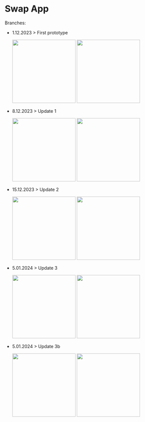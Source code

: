 # Swap App

Branches:
- 1.12.2023  > First prototype
  
  <div>
    <img src="https://github.com/MathDevWeb/swap-app/assets/140265706/a00d4b80-da4a-41ba-ba0b-cf1e2ccfcaec" height= 200 />
    <span><img src="https://github.com/MathDevWeb/swap-app/assets/140265706/791c2f49-b5f9-4609-adda-e7c5670fe4d0" height= 200 /></span>
  </div>
- 8.12.2023  > Update 1
  
  <div>
    <img src="https://github.com/MathDevWeb/swap-app/assets/140265706/4e30391f-eeb1-4886-b078-ddeb3ab71ffa" height= 200 />
    <span><img src="https://github.com/MathDevWeb/swap-app/assets/140265706/5c05f820-f179-4ed1-82a2-8e1f4cb12152" height= 200 /></span>
  </div>
- 15.12.2023 > Update 2
  
  <div>
    <img src="https://github.com/MathDevWeb/swap-app/assets/140265706/4e450fe7-1575-4129-8e9f-9a6ea5ddeefc" height= 200 />
    <span><img src="https://github.com/MathDevWeb/swap-app/assets/140265706/1544d601-16ee-4d55-9325-b9800a17d006" height= 200 /></span>
  </div>
- 5.01.2024 > Update 3

  <div>
    <img src="https://github.com/MathDevWeb/swap-app/assets/140265706/b829f94e-19da-494c-84cf-d5adee4048d6" height= 200 />
    <span><img src="https://github.com/MathDevWeb/swap-app/assets/140265706/29df45e9-e021-4c92-a23f-db6356595070" height= 200 /></span>
  </div>

- 5.01.2024 > Update 3b

  <div>
    <img src="https://github.com/MathDevWeb/swap-app/assets/140265706/e0599b80-870d-44ae-84c2-198a2cffc625" height= 200 />
    <span><img src="https://github.com/MathDevWeb/swap-app/assets/140265706/06dbcd90-e1fa-4a85-9266-e044e05e0f3b" height= 200 /></span>
  </div>
